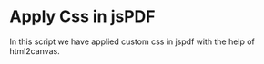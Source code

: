 # Apply Css in jsPDF
In this script we have applied custom css in jspdf with the help of html2canvas.
